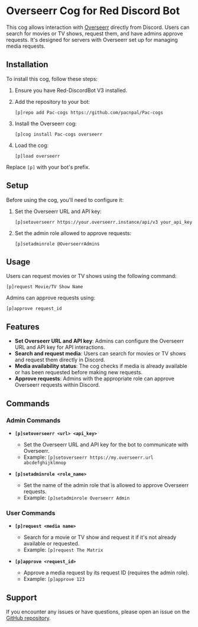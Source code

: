 # Overseerr Cog for Red Discord Bot

This cog allows interaction with [Overseerr](https://overseerr.dev/) directly from Discord. Users can search for movies or TV shows, request them, and have admins approve requests. It's designed for servers with Overseerr set up for managing media requests.

## Installation

To install this cog, follow these steps:

1. Ensure you have Red-DiscordBot V3 installed.
2. Add the repository to your bot:

   ```
   [p]repo add Pac-cogs https://github.com/pacnpal/Pac-cogs
   ```

3. Install the Overseerr cog:

   ```
   [p]cog install Pac-cogs overseerr
   ```

4. Load the cog:

   ```
   [p]load overseerr
   ```

Replace `[p]` with your bot's prefix.


## Setup

Before using the cog, you'll need to configure it:

1. Set the Overseerr URL and API key:
    ```
    [p]setoverseerr https://your.overseerr.instance/api/v3 your_api_key
    ```
2. Set the admin role allowed to approve requests:
    ```
    [p]setadminrole @OverseerrAdmins
    ```

## Usage

Users can request movies or TV shows using the following command:

```
[p]request Movie/TV Show Name
```

Admins can approve requests using:

```
[p]approve request_id
```

## Features
- **Set Overseerr URL and API key**: Admins can configure the Overseerr URL and API key for API interactions.
- **Search and request media**: Users can search for movies or TV shows and request them directly in Discord.
- **Media availability status**: The cog checks if media is already available or has been requested before making new requests.
- **Approve requests**: Admins with the appropriate role can approve Overseerr requests within Discord.

## Commands

### Admin Commands
- **`[p]setoverseerr <url> <api_key>`**
  - Set the Overseerr URL and API key for the bot to communicate with Overseerr.
  - Example: `[p]setoverseerr https://my.overseerr.url abcdefghijklmnop`

- **`[p]setadminrole <role_name>`**
  - Set the name of the admin role that is allowed to approve Overseerr requests.
  - Example: `[p]setadminrole Overseerr Admin`

### User Commands
- **`[p]request <media name>`**
  - Search for a movie or TV show and request it if it's not already available or requested.
  - Example: `[p]request The Matrix`

- **`[p]approve <request_id>`**
  - Approve a media request by its request ID (requires the admin role).
  - Example: `[p]approve 123`


## Support

If you encounter any issues or have questions, please open an issue on the [GitHub repository](https://github.com/pacnpal/Pac-cogs).
